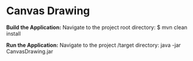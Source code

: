 # Canvas Drawing

**Build the Application:**
Navigate to the project root directory: $ mvn clean install

**Run the Application:**
Navigate to the project /target directory: java -jar CanvasDrawing.jar
